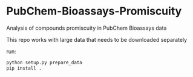 # PubChem-Bioassays-Promiscuity
Analysis of compounds promiscuity in PubChem Bioassays data

This repo works with large data that needs to be downloaded separately


run: 
```bash
python setup.py prepare_data
pip install .
```
